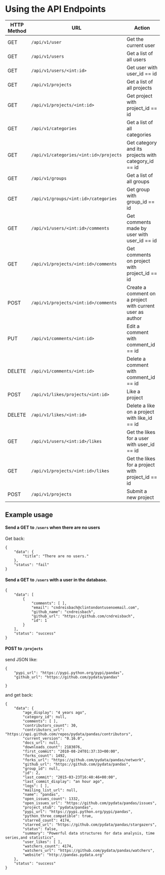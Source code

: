 # Using the API Endpoints

| HTTP Method | URL                                          |  Action                                                   |
|-------------|----------------------------------------------|-----------------------------------------------------------|
| GET         | ```/api/v1/user```                           | Get the current user                                      |
| GET         | ```/api/v1/users```                          | Get a list of all users                                   |
| GET         | ```/api/v1/users/<int:id>```                 | Get user with user_id == id                               |
| GET         | ```/api/v1/projects```                       | Get a list of all projects                                |
| GET         | ```/api/v1/projects/<int:id>```              | Get project with project_id == id                         |
| GET         | ```/api/v1/categories```                     | Get a list of all categories                              |
| GET         | ```/api/v1/categories/<int:id>/projects```   | Get category and its projects with category_id == id      |
| GET         | ```/api/v1/groups```                         | Get a list of all groups                                  |
| GET         | ```/api/v1/groups/<int:id>/categories```     | Get group with group_id == id                             |
| GET         | ```/api/v1/users/<int:id>/comments```        | Get comments made by user with user_id == id              |
| GET         | ```/api/v1/projects/<int:id>/comments```     | Get comments on project with project_id == id             |
| POST        | ```/api/v1/projects/<int:id>/comments```     | Create a comment on a project with current user as author |
| PUT         | ```/api/v1/comments/<int:id>```              | Edit a comment with comment_id == id                      |
| DELETE      | ```/api/v1/comments/<int:id>```              | Delete a comment with comment_id == id                    |
| POST        | ```/api/v1/likes/projects/<int:id>```        | Like a project                                            |
| DELETE      | ```/api/v1/likes/<int:id>```                 | Delete a like on a project with like_id == id             |
| GET         | ```/api/v1/users/<int:id>/likes```           | Get the likes for a user with user_id == id               |
| GET         | ```/api/v1/projects/<int:id>/likes```        | Get the likes for a project with project_id == id         |
| POST        | ```/api/v1/projects```                       | Submit a new project                                      |


## Example usage

#### Send a GET to ```/users``` when there are no users
Get back:
```
{
    "data": {
        "title": "There are no users."
    },
    "status": "fail"
}
```
#### Send a GET to ```/users``` with a user in the database.

```
{
    "data": [
        {
            "comments": [ ],
            "email": "cndreisbach@clintondontusenoemail.com",
            "github_name": "cndreisbach",
            "github_url": "https://github.com/cndreisbach",
            "id": 1
        }
    ],
    "status": "success"
}
```


#### POST to ```/projects```

send JSON like:
```
{
    "pypi_url": "https://pypi.python.org/pypi/pandas",
    "github_url": "https://github.com/pydata/pandas"
    
}
```

and get back: 

```
{
    "data": {
        "age_display": "4 years ago",
        "category_id": null,
        "comments": [ ],
        "contributors_count": 30,
        "contributors_url": "https://api.github.com/repos/pydata/pandas/contributors",
        "current_version": "0.16.0",
        "docs_url": null,
        "downloads_count": 2183076,
        "first_commit": "2010-08-24T01:37:33+00:00",
        "forks_count": 1492,
        "forks_url": "https://github.com/pydata/pandas/network",
        "github_url": "https://github.com/pydata/pandas",
        "group_id": null,
        "id": 2,
        "last_commit": "2015-03-23T16:40:46+00:00",
        "last_commit_display": "an hour ago",
        "logs": [ ],
        "mailing_list_url": null,
        "name": "pandas",
        "open_issues_count": 1332,
        "open_issues_url": "https://github.com/pydata/pandas/issues",
        "project_stub": "pydata/pandas",
        "pypi_url": "https://pypi.python.org/pypi/pandas",
        "python_three_compatible": true,
        "starred_count": 4174,
        "starred_url": "https://github.com/pydata/pandas/stargazers",
        "status": false,
        "summary": "Powerful data structures for data analysis, time series,and statistics",
        "user_likes": [ ],
        "watchers_count": 4174,
        "watchers_url": "https://github.com/pydata/pandas/watchers",
        "website": "http://pandas.pydata.org"
    },
    "status": "success"
}
```